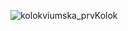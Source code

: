 ![kolokviumska_prvKolok](https://user-images.githubusercontent.com/92383587/214128542-207a00ab-efbd-46d1-9a2b-6cb3f0a49436.png)
